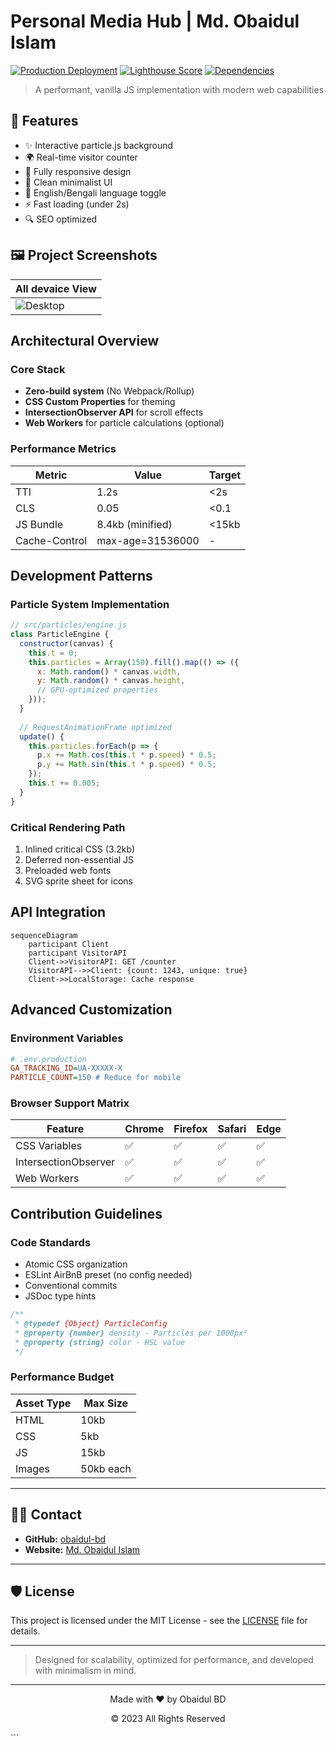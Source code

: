 
# Personal Media Hub | Md. Obaidul Islam

[![Production Deployment](https://img.shields.io/github/deployments/obaidul-bd/obaidul-bd.github.io/github-pages?label=Deployment&style=flat-square)](https://obaidul-bd.github.io/)
[![Lighthouse Score](https://img.shields.io/badge/Lighthouse-98%25-brightgreen?style=flat-square&logo=google-chrome)](https://googlechrome.github.io/lighthouse/viewer/?gist=EXAMPLE)
[![Dependencies](https://img.shields.io/badge/dependencies-0%20npm%20packages-success?style=flat-square)](https://github.com/obaidul-bd/obaidul-bd.github.io/search?q=import)

> A performant, vanilla JS implementation with modern web capabilities




## 🚀 Features

- ✨ Interactive particle.js background
- 🌍 Real-time visitor counter
- 📱 Fully responsive design
- 🎨 Clean minimalist UI
- 🔄 English/Bengali language toggle
- ⚡ Fast loading (under 2s)
- 🔍 SEO optimized

## 🖼 Project Screenshots

| All devaice View |
|--------------|
| ![Desktop](https://ucarecdn.com/d3010d26-fe1c-4422-b6a7-0b4232f667c5/MdObaidulHaque.png) |

## Architectural Overview

### Core Stack
- **Zero-build system** (No Webpack/Rollup)
- **CSS Custom Properties** for theming
- **IntersectionObserver API** for scroll effects
- **Web Workers** for particle calculations (optional)

### Performance Metrics
| Metric          | Value              | Target |
|-----------------|--------------------|--------|
| TTI             | 1.2s               | <2s    |
| CLS             | 0.05               | <0.1   |
| JS Bundle       | 8.4kb (minified)   | <15kb  |
| Cache-Control   | max-age=31536000   | -      |

## Development Patterns

### Particle System Implementation
```javascript
// src/particles/engine.js
class ParticleEngine {
  constructor(canvas) {
    this.t = 0;
    this.particles = Array(150).fill().map(() => ({
      x: Math.random() * canvas.width,
      y: Math.random() * canvas.height,
      // GPU-optimized properties
    }));
  }
  
  // RequestAnimationFrame optimized
  update() {
    this.particles.forEach(p => {
      p.x += Math.cos(this.t * p.speed) * 0.5;
      p.y += Math.sin(this.t * p.speed) * 0.5;
    });
    this.t += 0.005;
  }
}
```

### Critical Rendering Path
1. Inlined critical CSS (3.2kb)
2. Deferred non-essential JS
3. Preloaded web fonts
4. SVG sprite sheet for icons

## API Integration

```mermaid
sequenceDiagram
    participant Client
    participant VisitorAPI
    Client->>VisitorAPI: GET /counter
    VisitorAPI-->>Client: {count: 1243, unique: true}
    Client->>LocalStorage: Cache response
```

## Advanced Customization

### Environment Variables
```ini
# .env.production
GA_TRACKING_ID=UA-XXXXX-X
PARTICLE_COUNT=150 # Reduce for mobile
```

### Browser Support Matrix
| Feature          | Chrome | Firefox | Safari | Edge |
|------------------|--------|---------|--------|------|
| CSS Variables    | ✅      | ✅       | ✅      | ✅    |
| IntersectionObserver | ✅ | ✅ | ✅ | ✅ |
| Web Workers      | ✅      | ✅       | ✅      | ✅    |

## Contribution Guidelines

### Code Standards
- Atomic CSS organization
- ESLint AirBnB preset (no config needed)
- Conventional commits
- JSDoc type hints

```javascript
/**
 * @typedef {Object} ParticleConfig
 * @property {number} density - Particles per 1000px²
 * @property {string} color - HSL value
 */
```

### Performance Budget
| Asset Type       | Max Size |
|------------------|----------|
| HTML             | 10kb     |
| CSS              | 5kb      |
| JS               | 15kb     |
| Images           | 50kb each|


---

## 🙋‍♂️ Contact

- **GitHub:** [obaidul-bd](https://github.com/obaidul-bd)
- **Website:** [Md. Obaidul Islam](https://obaidul-bd.github.io/)

---
## 🛡 License

This project is licensed under the MIT License - see the [LICENSE](LICENSE) file for details.

---

> Designed for scalability, optimized for performance, and developed with minimalism in mind.

---




<div align="center">
  <p>Made with ❤️ by Obaidul BD</p>
  <p>© 2023 All Rights Reserved</p>
</div>
```
